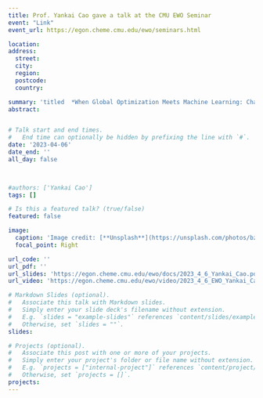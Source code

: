 ```yaml
---
title: Prof. Yankai Cao gave a talk at the CMU EWO Seminar
event: "Link"
event_url: https://egon.cheme.cmu.edu/ewo/seminars.html

location:  
address:
  street:  
  city:  
  region:  
  postcode:  
  country:  

summary: 'titled  *When Global Optimization Meets Machine Learning: Challenges and Opportunities*.'
abstract: 


# Talk start and end times.
#   End time can optionally be hidden by prefixing the line with `#`.
date: '2023-04-06'
date_end: ''
all_day: false

 

#authors: ['Yankai Cao']
tags: []

# Is this a featured talk? (true/false)
featured: false

image:
  caption: 'Image credit: [**Unsplash**](https://unsplash.com/photos/bzdhc5b3Bxs)'
  focal_point: Right

url_code: ''
url_pdf: ''
url_slides: 'https://egon.cheme.cmu.edu/ewo/docs/2023_4_6_Yankai_Cao.pdf'
url_video: 'https://egon.cheme.cmu.edu/ewo/video/2023_4_6_EWO_Yankai_Cao.mp4'

# Markdown Slides (optional).
#   Associate this talk with Markdown slides.
#   Simply enter your slide deck's filename without extension.
#   E.g. `slides = "example-slides"` references `content/slides/example-slides.md`.
#   Otherwise, set `slides = ""`.
slides:

# Projects (optional).
#   Associate this post with one or more of your projects.
#   Simply enter your project's folder or file name without extension.
#   E.g. `projects = ["internal-project"]` references `content/project/deep-learning/index.md`.
#   Otherwise, set `projects = []`.
projects:
---
```

